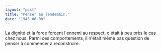 ```yaml
---
layout: "post"
title: "Penser au lendemain."
date: "1945-06-08"
---
```


La dignité et la force forcent l'ennemi au respect, c'était à peu près le cas chez nous. Parmi ces comportements, il n'était même pas question de penser à commencer à reconstruire.


<div class="histoire"></div>

<div class="commentaire"></div>